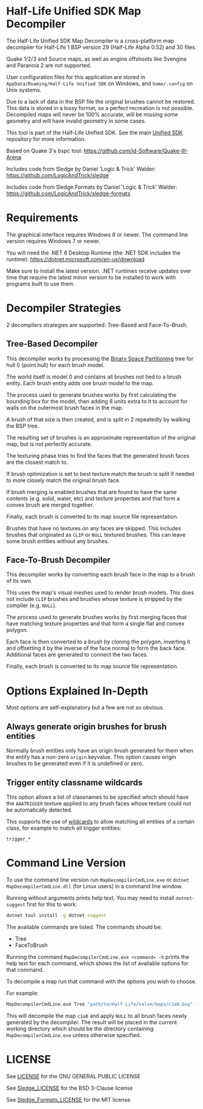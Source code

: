 # Half-Life Unified SDK Map Decompiler

The Half-Life Unified SDK Map Decompiler is a cross-platform map decompiler for Half-Life 1 BSP version 29 (Half-Life Alpha 0.52) and 30 files.

Quake 1/2/3 and Source maps, as well as engine offshoots like Svengine and Paranoia 2 are not supported.

User configuration files for this application are stored in `AppData/Roaming/Half-Life Unified SDK` on Windows, and `home/.config` on Unix systems.

Due to a lack of data in the BSP file the original brushes cannot be restored.
This data is stored in a lossy format, so a perfect recreation is not possible.
Decompiled maps will never be 100% accurate, will be missing some geometry and will have invalid geometry in some cases.

This tool is part of the Half-Life Unified SDK. See the main [Unified SDK](https://github.com/SamVanheer/halflife-unified-sdk) repository for more information.

Based on Quake 3's bspc tool: https://github.com/id-Software/Quake-III-Arena

Includes code from Sledge by Daniel 'Logic & Trick' Walder: https://github.com/LogicAndTrick/sledge

Includes code from Sledge.Formats by Daniel 'Logic & Trick' Walder: https://github.com/LogicAndTrick/sledge-formats

# Requirements

The graphical interface requires Windows 8 or newer. The command line version requires Windows 7 or newer.

You will need the .NET 6 Desktop Runtime (the .NET SDK includes the runtime): https://dotnet.microsoft.com/en-us/download

Make sure to install the latest version. .NET runtimes receive updates over time that require the latest minor version to be installed to work with programs built to use them.

# Decompiler Strategies

2 decompilers strategies are supported: Tree-Based and Face-To-Brush.

## Tree-Based Decompiler

This decompiler works by processing the [Binary Space Partitioning](https://en.wikipedia.org/wiki/Binary_space_partitioning) tree for hull 0 (point hull) for each brush model.

The world itself is model 0 and contains all brushes not tied to a brush entity. Each brush entity adds one brush model to the map.

The process used to generate brushes works by first calculating the bounding box for the model, then adding 8 units extra to it to account for walls on the outermost brush faces in the map.

A brush of that size is then created, and is split in 2 repeatedly by walking the BSP tree.

The resulting set of brushes is an approximate representation of the original map, but is not perfectly accurate.

The texturing phase tries to find the faces that the generated brush faces are the closest match to.

If brush optimization is set to best texture match the brush is split if needed to more closely match the original brush face.

If brush merging is enabled brushes that are found to have the same contents (e.g. solid, water, etc) and texture properties and that form a convex brush are merged together.

Finally, each brush is converted to its map source file representation.

Brushes that have no textures on any faces are skipped. This includes brushes that originated as `CLIP` or `NULL` textured brushes. This can leave some brush entities without any brushes.

## Face-To-Brush Decompiler

This decompiler works by converting each brush face in the map to a brush of its own.

This uses the map's visual meshes used to render brush models. This does not include `CLIP` brushes and brushes whose texture is stripped by the compiler (e.g. `NULL`).

The process used to generate brushes works by first merging faces that have matching texture properties and that form a single flat and convex polygon.

Each face is then converted to a brush by cloning the polygon, inverting it and offsetting it by the inverse of the face normal to form the back face. Additional faces are generated to connect the two faces.

Finally, each brush is converted to its map source file representation.

# Options Explained In-Depth

Most options are self-explanatory but a few are not so obvious.

## Always generate origin brushes for brush entities

Normally brush entities only have an origin brush generated for them when the entity has a non-zero `origin` keyvalue. This option causes origin brushes to be generated even if it is undefined or zero.

## Trigger entity classname wildcards

This option allows a list of classnames to be specified which should have the `AAATRIGGER` texture applied to any brush faces whose texture could not be automatically detected.

This supports the use of [wildcards](https://en.wikipedia.org/wiki/Matching_wildcards) to allow matching all entities of a certain class, for example to match all trigger entities:
```
trigger_*
```

# Command Line Version

To use the command line version run `MapDecompilerCmdLine.exe` or `dotnet MapDecompilerCmdLine.dll` (for Linux users) in a command line window.

Running without arguments prints help text. You may need to install `dotnet-suggest` first for this to work:
```bat
dotnet tool install -g dotnet-suggest
```

The available commands are listed. The commands should be:
* Tree
* FaceToBrush

Running the command `MapDecompilerCmdLine.exe <command> -h` prints the help text for each command, which shows the list of available options for that command.

To decompile a map run that command with the options you wish to choose.

For example:
```bat
MapDecompilerCmdLine.exe Tree "path/to/Half-Life/valve/maps/c1a0.bsp" --apply-null true
```

This will decompile the map `c1a0` and apply `NULL` to all brush faces newly generated by the decompiler. The result will be placed in the current working directory which should be the directory containing `MapDecompilerCmdLine.exe` unless otherwise specified.

# LICENSE

See [LICENSE](/LICENSE) for the GNU GENERAL PUBLIC LICENSE

See [Sledge_LICENSE](/Sledge_LICENSE) for the BSD 3-Clause license

See [Sledge_Formats_LICENSE](/Sledge_Formats_LICENSE) for the MIT license
